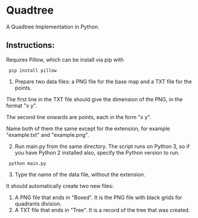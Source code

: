 # Quadtree

A Quadtree Implementation in Python.


## Instructions:

Requires Pillow, which can be install via pip with
```
 pip install pillow
```

1. Prepare two data files: a PNG file for the base map and a TXT file for the points.

 The first line in the TXT file should give the dimension of the PNG, in the format "x y".
 
 The second line onwards are points, each in the form "x y".
 
 Name both of them the same except for the extension, for example "example.txt" and "example.png".
 
2. Run main.py from the same directory. The script runs on Python 3, so if you have Python 2 installed also, specify the Python version to run.
 ```
  python main.py
 ```
 
3. Type the name of the data file, without the extension.

It should automatically create two new files:

1. A PNG file that ends in "Boxed". It is the PNG file with black grids for quadrants division.
2. A TXT file that ends in "Tree". It is a record of the tree that was created.

